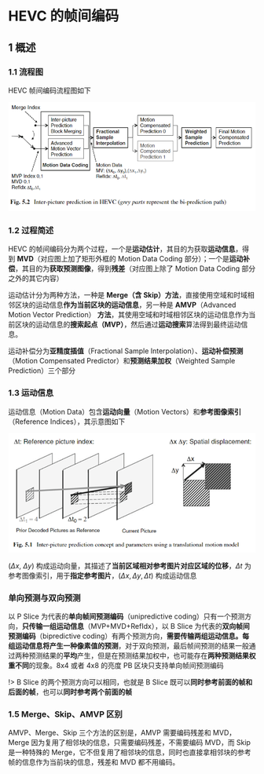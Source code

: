 # HEVC 的帧间编码

## 1 概述

### 1.1 流程图

HEVC 帧间编码流程图如下

![流程简介_3250591744](markdown_images/%E6%B5%81%E7%A8%8B%E7%AE%80%E4%BB%8B_3250591744.png)

### 1.2 过程简述

HEVC 的帧间编码分为两个过程，一个是**运动估计**，其目的为获取**运动信息**，得到 **MVD**（对应图上加了矩形外框的 Motion Data Coding 部分）；一个是**运动补偿**，其目的为**获取预测图像**，得到**残差**（对应图上除了 Motion Data Coding 部分之外的其它内容）

运动估计分为两种方法，一种是 **Merge（含 Skip）方法**，直接使用空域和时域相邻区块的运动信息**作为当前区块的运动信息**，另一种是 **AMVP**（Advanced Motion Vector Prediction） **方法**，其使用空域和时域相邻区块的运动信息作为当前区块的运动信息的**搜索起点（MVP）**，然后通过**运动搜索**算法得到最终运动信息。

运动补偿分为**亚精度插值**（Fractional Sample Interpolation）、**运动补偿预测**（Motion Compensated Predictor）和**预测结果加权**（Weighted Sample Prediction）三个部分

### 1.3 运动信息

运动信息（Motion Data）包含**运动向量**（Motion Vectors）和**参考图像索引**（Reference Indices），其示意图如下

![流程简介_6204587008](markdown_images/%E6%B5%81%E7%A8%8B%E7%AE%80%E4%BB%8B_6204587008.png)

$(\Delta x,\ \Delta y)$ 构成运动向量，其描述了**当前区域相对参考图片对应区域的位移**，$\Delta t$ 为参考图像索引，用于**指定参考图片**，$(\Delta x,\Delta y,\Delta t)$ 构成运动信息

### 单向预测与双向预测

以 P Slice 为代表的**单向帧间预测编码**（unipredictive coding）只有一个预测方向，**只传输一组运动信息**（MVP+MVD+RefIdx），以 B Slice 为代表的**双向帧间预测编码**（bipredictive coding）有两个预测方向，**需要传输两组运动信息。每组运动信息将产生一种像素值的预测**，对于双向预测，最后帧间预测的结果一般通过两种预测结果的**平均**产生，但是在预测结果加权中，也可能存在**两种预测结果权重不同**的现象。8x4 或者 4x8 的亮度 PB 区块只支持单向帧间预测编码

!> B Slice 的两个预测方向可以相同，也就是 B Slice 既可以**同时参考前面的帧和后面的帧**，也可以**同时参考两个前面的帧**

### 1.5 Merge、Skip、AMVP 区别

AMVP、Merge、Skip 三个方法的区别是，AMVP 需要编码残差和 MVD，Merge 因为复用了相邻块的信息，只需要编码残差，不需要编码 MVD，而 Skip 是一种特殊的 Merge，它不但复用了相邻块的信息，同时也直接拿相邻块的参考帧的信息作为当前块的信息，残差和 MVD 都不用编码。